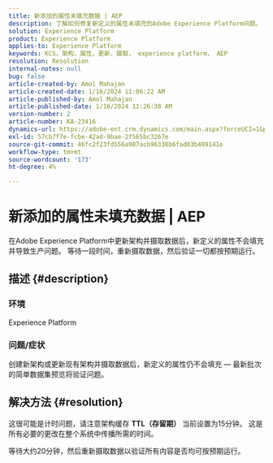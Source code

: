 ```yaml
---
title: 新添加的属性未填充数据 | AEP
description: 了解如何修复新定义的属性未填充的Adobe Experience Platform问题。 等待并重新摄取数据。
solution: Experience Platform
product: Experience Platform
applies-to: Experience Platform
keywords: KCS，架构，属性，更新，摄取， experience platform， AEP
resolution: Resolution
internal-notes: null
bug: false
article-created-by: Amol Mahajan
article-created-date: 1/16/2024 11:06:22 AM
article-published-by: Amol Mahajan
article-published-date: 1/16/2024 11:26:38 AM
version-number: 2
article-number: KA-23416
dynamics-url: https://adobe-ent.crm.dynamics.com/main.aspx?forceUCI=1&pagetype=entityrecord&etn=knowledgearticle&id=a1349644-5fb4-ee11-a569-6045bd006079
exl-id: 57cb7f7e-fcbe-42ad-9bae-2f565bc3267e
source-git-commit: 46fc2f23fd556a987acb96338b6fad03b489141e
workflow-type: tm+mt
source-wordcount: '173'
ht-degree: 4%

---
```


# 新添加的属性未填充数据 | AEP


在Adobe Experience Platform中更新架构并摄取数据后，新定义的属性不会填充并导致生产问题。 等待一段时间，重新摄取数据，然后验证一切都按预期运行。

## 描述 {#description}


### <b>环境</b>

Experience Platform



### <b>问题/症状</b>

创建新架构或更新现有架构并摄取数据后，新定义的属性仍不会填充 — 最新批次的简单数据集预览将验证问题。


## 解决方法 {#resolution}


这很可能是计时问题，请注意架构缓存 <b>TTL（存留期）</b> 当前设置为15分钟。 这是所有必要的更改在整个系统中传播所需的时间。

等待大约20分钟，然后重新摄取数据以验证所有内容是否均可按预期运行。
